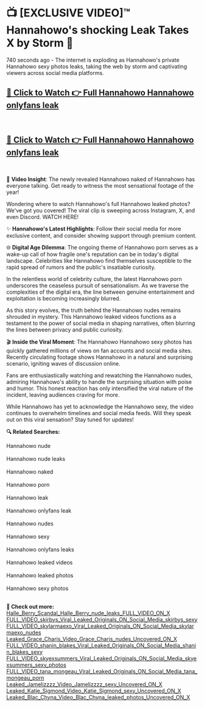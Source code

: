 # 📺 [EXCLUSIVE VIDEO]™ Hannahowo's shocking Leak Takes X by Storm 🚀

740 seconds ago - The internet is exploding as Hannahowo's private Hannahowo sexy photos leaks, taking the web by storm and captivating viewers across social media platforms.

<h2><a href="https://github-6l9.pages.dev/link1">🔗 Click to Watch 👉 Full Hannahowo Hannahowo onlyfans leak</a></h2><br>
<h2><a href="https://github-6l9.pages.dev/link2">🔗 Click to Watch 👉 Full Hannahowo Hannahowo onlyfans leak</a></h2><br>

🎥 **Video Insight**: The newly revealed Hannahowo naked of Hannahowo has everyone talking. Get ready to witness the most sensational footage of the year!

Wondering where to watch Hannahowo's full Hannahowo leaked photos? We've got you covered! The viral clip is sweeping across Instagram, X, and even Discord. WATCH HERE!

✨ **Hannahowo's Latest Highlights**: Follow their social media for more exclusive content, and consider showing support through premium content.

🌐 **Digital Age Dilemma**: The ongoing theme of Hannahowo porn serves as a wake-up call of how fragile one's reputation can be in today's digital landscape. Celebrities like Hannahowo find themselves susceptible to the rapid spread of rumors and the public's insatiable curiosity.

In the relentless world of celebrity culture, the latest Hannahowo porn underscores the ceaseless pursuit of sensationalism. As we traverse the complexities of the digital era, the line between genuine entertainment and exploitation is becoming increasingly blurred.

As this story evolves, the truth behind the Hannahowo nudes remains shrouded in mystery. This Hannahowo leaked videos functions as a testament to the power of social media in shaping narratives, often blurring the lines between privacy and public curiosity.

🎬 **Inside the Viral Moment**: The Hannahowo Hannahowo sexy photos has quickly gathered millions of views on fan accounts and social media sites. Recently circulating footage shows Hannahowo in a natural and surprising scenario, igniting waves of discussion online.

Fans are enthusiastically watching and rewatching the Hannahowo nudes, admiring Hannahowo's ability to handle the surprising situation with poise and humor. This honest reaction has only intensified the viral nature of the incident, leaving audiences craving for more.

While Hannahowo has yet to acknowledge the Hannahowo sexy, the video continues to overwhelm timelines and social media feeds. Will they speak out on this viral sensation? Stay tuned for updates!

<strong>🔍 Related Searches:</strong>

Hannahowo nude
<br><br>
Hannahowo nude leaks
<br><br>
Hannahowo naked
<br><br>
Hannahowo porn
<br><br>
Hannahowo leak
<br><br>
Hannahowo onlyfans leak
<br><br>
Hannahowo nudes
<br><br>
Hannahowo sexy
<br><br>
Hannahowo onlyfans leaks
<br><br>
Hannahowo leaked videos
<br><br>
Hannahowo leaked photos
<br><br>
Hannahowo sexy photos
<br><br>



<strong>🔗 Check out more:</strong><br>
<a href="./Halle_Berry_Scandal_Halle_Berry_nude_leaks_FULL_VIDEO_ON_X.md">Halle_Berry_Scandal_Halle_Berry_nude_leaks_FULL_VIDEO_ON_X</a><br>
<a href="./FULL_VIDEO_skirbys_Viral_Leaked_Originals_ON_Social_Media_skirbys_sexy.md">FULL_VIDEO_skirbys_Viral_Leaked_Originals_ON_Social_Media_skirbys_sexy</a><br>
<a href="./FULL_VIDEO_skylarmaexo_Viral_Leaked_Originals_ON_Social_Media_skylarmaexo_nudes.md">FULL_VIDEO_skylarmaexo_Viral_Leaked_Originals_ON_Social_Media_skylarmaexo_nudes</a><br>
<a href="./Leaked_Grace_Charis_Video_Grace_Charis_nudes_Uncovered_ON_X.md">Leaked_Grace_Charis_Video_Grace_Charis_nudes_Uncovered_ON_X</a><br>
<a href="./FULL_VIDEO_shanin_blakes_Viral_Leaked_Originals_ON_Social_Media_shanin_blakes_sexy.md">FULL_VIDEO_shanin_blakes_Viral_Leaked_Originals_ON_Social_Media_shanin_blakes_sexy</a><br>
<a href="./FULL_VIDEO_skyexsummers_Viral_Leaked_Originals_ON_Social_Media_skyexsummers_sexy_photos.md">FULL_VIDEO_skyexsummers_Viral_Leaked_Originals_ON_Social_Media_skyexsummers_sexy_photos</a><br>
<a href="./FULL_VIDEO_tana_mongeau_Viral_Leaked_Originals_ON_Social_Media_tana_mongeau_porn.md">FULL_VIDEO_tana_mongeau_Viral_Leaked_Originals_ON_Social_Media_tana_mongeau_porn</a><br>
<a href="./Leaked_Jamelizzzz_Video_Jamelizzzz_sexy_Uncovered_ON_X.md">Leaked_Jamelizzzz_Video_Jamelizzzz_sexy_Uncovered_ON_X</a><br>
<a href="./Leaked_Katie_Sigmond_Video_Katie_Sigmond_sexy_Uncovered_ON_X.md">Leaked_Katie_Sigmond_Video_Katie_Sigmond_sexy_Uncovered_ON_X</a><br>
<a href="./Leaked_Blac_Chyna_Video_Blac_Chyna_leaked_photos_Uncovered_ON_X.md">Leaked_Blac_Chyna_Video_Blac_Chyna_leaked_photos_Uncovered_ON_X</a><br>
